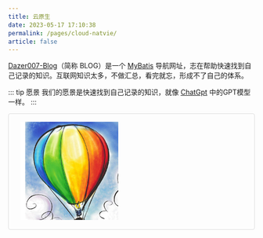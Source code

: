 ```yaml
---
title: 云原生
date: 2023-05-17 17:10:38
permalink: /pages/cloud-natvie/
article: false
---
```


[Dazer007-Blog](https://github.com/dazer007/dazer007.github.io)（简称 BLOG）是一个 [MyBatis](https://www.mybatis.org/mybatis-3/) 导航网址，志在帮助快速找到自己记录的知识。互联网知识太多，不做汇总，看完就忘，形成不了自己的体系。

::: tip 愿景
我们的愿景是快速找到自己记录的知识，就像 [ChatGpt](/img/contra.jpg) 中的GPT模型一样。
:::

<p class="demo">
    <img src="/img/logo.png"/>
</p>

<style>
  .demo{
    padding: 1rem 1.5rem;
    border: 1px solid #ddd;
    border-radius: 4px;
  }
</style>

